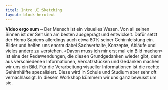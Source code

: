 ```yaml
---
titel: Intro UI Sketching
layout: block-herotext
---
```


**Video ergo sum** – Der Mensch ist ein visuelles Wesen. Von all seinen Sinnen ist der Sehsinn am besten ausgeprägt und entwickelt. Dafür setzt der Homo Sapiens allerdings auch etwa 80% seiner Gehirnleistung ein. Bilder und helfen uns enorm dabei Sachverhalte, Konzepte, Abläufe und vieles andere zu verstehen. «Davon muss ich mir erst mal ein Bild machen» ist eine der Redewendungen, die diesen Grundgedanken wieder gibt, denn aus verschiedenen Informationen, Versatzstücken und Gedanken machen wir uns ein Bild. Für die Verarbeitung visueller Informationen ist die rechte Gehirnhälfte spezalisiert. Diese wird in Schule und Studium aber sehr oft vernachlässigt. In diesem Workshop kümmern wir uns ganz bewusst um sie.